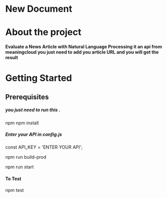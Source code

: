 # New Document


# About the project 
#### Evaluate a News Article with Natural Language Processing it an api from meaningcloud you just need to add you article URL and you will get the result 

# Getting Started


## Prerequisites

##### you just need to run this .

npm
npm install 

##### Enter your API in config.js
const API_KEY = 'ENTER YOUR API';
 
npm run build-prod

npm run start  

#### To Test
npm test